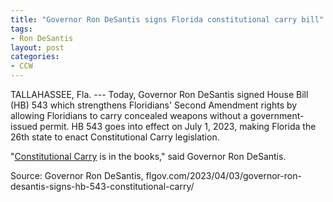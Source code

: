 ```yaml
---
title: "Governor Ron DeSantis signs Florida constitutional carry bill"
tags:
- Ron DeSantis
layout: post
categories:
- CCW
---
```


TALLAHASSEE, Fla. --- Today, Governor Ron DeSantis signed House Bill (HB) 543 which strengthens Floridians' Second Amendment rights by allowing Floridians to carry concealed weapons without a government-issued permit. HB 543 goes into effect on July 1, 2023, making Florida the 26th state to enact Constitutional Carry legislation.

"[Constitutional Carry](/permitless-carry-states.html) is in the books," said Governor Ron DeSantis.

Source: Governor Ron DeSantis, flgov.com/2023/04/03/governor-ron-desantis-signs-hb-543-constitutional-carry/
